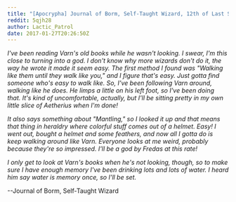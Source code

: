 ```yaml
---
title: "[Apocrypha] Journal of Borm, Self-Taught Wizard, 12th of Last Seed"
reddit: 5qjh28
author: Lactic_Patrol
date: 2017-01-27T20:26:50Z
---
```


*I've been reading Varn's old books while he wasn't looking. I swear, I'm this close to turning into a god. I don't know why more wizards don't do it, the way he wrote it made it seem easy. The first method I found was "Walking like them until they walk like you," and I figure that's easy. Just gotta find someone who's easy to walk like. So, I've been following Varn around, walking like he does. He limps a little on his left foot, so I've been doing that. It's kind of uncomfortable, actually, but I'll be sitting pretty in my own little slice of Aetherius when I'm done!* 

*It also says something about "Mantling," so I looked it up and that means that thing in heraldry where colorful stuff comes out of a helmet. Easy! I went out, bought a helmet and some feathers, and now all I gotta do is keep walking around like Varn. Everyone looks at me weird, probably because they're so impressed. I'll be a god by Fredas at this rate!*

*I only get to look at Varn's books when he's not looking, though, so to make sure I have enough memory I've been drinking lots and lots of water. I heard him say water is memory once, so I'll be set.*

--Journal of Borm, Self-Taught Wizard
